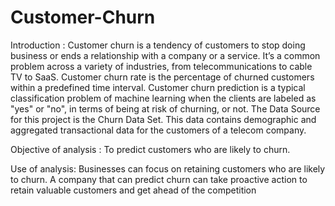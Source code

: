 # Customer-Churn
Introduction :
Customer churn is a tendency of customers to stop doing business or ends a relationship with a company or a service. It’s a common problem across a variety of industries, from telecommunications to cable TV to SaaS.
Customer churn rate is the percentage of churned customers within a predefined time interval.
Customer churn prediction is a typical classification problem of machine learning when the clients are labeled as "yes" or "no", in terms of being at risk of churning, or not.
The Data Source for this project is the Churn Data Set. This data contains demographic and aggregated transactional data for the customers of a telecom company.



Objective of analysis : 
To predict customers who are likely to churn.



Use of analysis: 
Businesses can focus on retaining customers who are likely to churn. A company that can predict churn can take proactive action to retain valuable customers and get ahead of the competition



